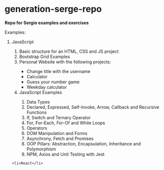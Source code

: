 # generation-serge-repo
<p><b>Repo for Sergio examples and exercises</b></p>

Examples:
<ol>
    <li>JavaScript</li>
    <ol>
    	<li>Basic structure for an HTML, CSS and JS project</li>
    	<li>Bootstrap Grid Examples</li>
    	<li>Personal Website with the following projects:</li>
		<ul>
			<li>Change title with the username</li>
			<li>Calculator</li>
			<li>Guess your number game</li>
			<li>Weekday calculator</li>
		</ul>
    	<li>JavaScript Examples</li>
		<ol>
			<li>Data Types</li>
			<li>Declared, Expressed, Self-Invoke, Arrow, Callback and Recursive Functions</li>
			<li>If, Switch and Ternary Operator</li>
			<li>For, For-Each, For-Of and While Loops</li>
			<li>Operators</li>
			<li>DOM Manipulation and Forms</li>
			<li>Asynchrony, Fetch and Promises</li>
			<li>OOP Pillars: Abstraction, Encapsulation, Inheritance and Polymorphism</li>
			<li>NPM, Axios and Unit Testing with Jest</li>
		</ol>
    </ol>

    <li>React</li>
</ol>